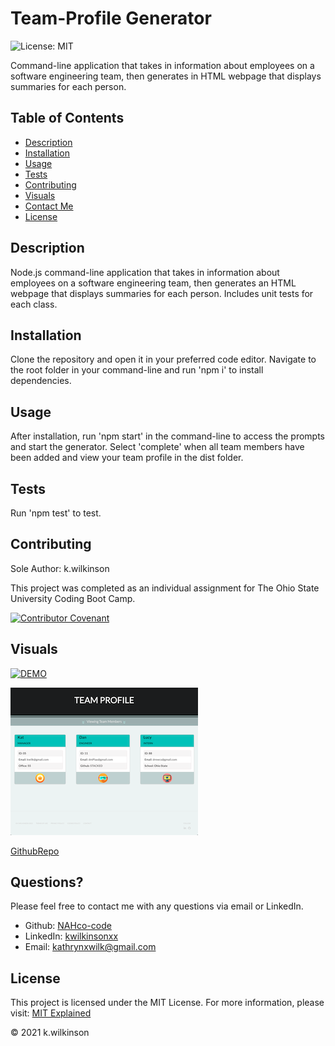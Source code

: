 # Team-Profile Generator

![License: MIT](https://img.shields.io/badge/License-MIT-success.svg)

Command-line application that takes in information about employees on a software engineering team, then generates in HTML webpage that displays summaries for each person.

## Table of Contents

- [Description](#description)
- [Installation](#installation)
- [Usage](#usage)
- [Tests](#tests)
- [Contributing](#contributing)
- [Visuals](#visuals)
- [Contact Me](#questions)
- [License](#license)

## Description

Node.js command-line application that takes in information about employees on a software engineering team, then generates an HTML webpage that displays summaries for each person. Includes unit tests for each class.

## Installation

Clone the repository and open it in your preferred code editor.
Navigate to the root folder in your command-line and run 'npm i' to install dependencies.

## Usage

After installation, run 'npm start' in the command-line to access the prompts and start the generator. Select 'complete' when all team members have been added and view your team profile in the dist folder.

## Tests

Run 'npm test' to test.

## Contributing

Sole Author: k.wilkinson

This project was completed as an individual assignment for The Ohio State University Coding Boot Camp.

[![Contributor Covenant](https://img.shields.io/badge/Contributor%20Covenant-2.0-4baaaa.svg)](code_of_conduct.md)

## Visuals

[![DEMO](http://img.youtube.com/vi/sNGuD2T1TXc/0.jpg)](http://www.youtube.com/watch?v=sNGuD2T1TXc "")

![screenshot](./assets/images/team-profile.PNG)

[GithubRepo](https://github.com/NAHco-code/Team-Profile-Generator.git)

## Questions?

Please feel free to contact me with any questions via email or LinkedIn.

- Github: [NAHco-code](https://github.com/NAHco-code)
- LinkedIn: [kwilkinsonxx](https://www.linkedin.com/in/kwilkinsonxx/)
- Email: [kathrynxwilk@gmail.com](kathrynxwilk@gmail.com)

## License

This project is licensed under the MIT License.
For more information, please visit: [MIT Explained](https://choosealicense.com/licenses/mit/)

&copy; 2021 k.wilkinson
